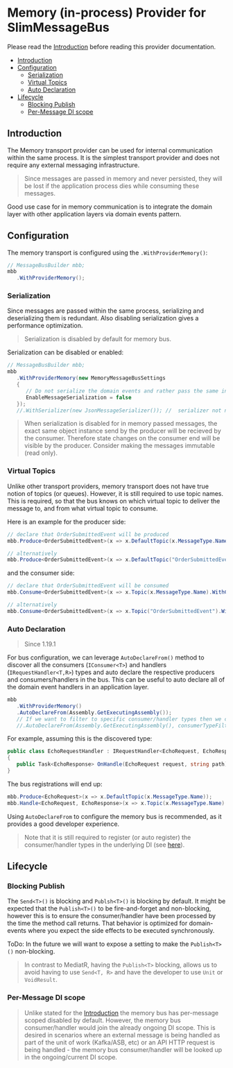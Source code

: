 # Memory (in-process) Provider for SlimMessageBus <!-- omit in toc -->

Please read the [Introduction](intro.md) before reading this provider documentation.

- [Introduction](#introduction)
- [Configuration](#configuration)
  - [Serialization](#serialization)
  - [Virtual Topics](#virtual-topics)
  - [Auto Declaration](#auto-declaration)
- [Lifecycle](#lifecycle)
  - [Blocking Publish](#blocking-publish)
  - [Per-Message DI scope](#per-message-di-scope)
  
## Introduction

The Memory transport provider can be used for internal communication within the same process. It is the simplest transport provider and does not require any external messaging infrastructure.

> Since messages are passed in memory and never persisted, they will be lost if the application process dies while consuming these messages.

Good use case for in memory communication is to integrate the domain layer with other application layers via domain events pattern.

## Configuration

The memory transport is configured using the `.WithProviderMemory()`:

```cs
// MessageBusBuilder mbb;
mbb
   .WithProviderMemory();
```

### Serialization

Since messages are passed within the same process, serializing and deserializing them is redundant. Also disabling serialization gives a performance optimization.

> Serialization is disabled by default for memory bus.

Serialization can be disabled or enabled:

```cs
// MessageBusBuilder mbb;
mbb
   .WithProviderMemory(new MemoryMessageBusSettings
   {
      // Do not serialize the domain events and rather pass the same instance across handlers
      EnableMessageSerialization = false
   });
   //.WithSerializer(new JsonMessageSerializer()); //  serializer not needed if EnableMessageSerialization = false
```

> When serialization is disabled for in memory passed messages, the exact same object instance send by the producer will be recieved by the consumer. Therefore state changes on the consumer end will be visible by the producer. Consider making the messages immutable (read only).

### Virtual Topics

Unlike other transport providers, memory transport does not have true notion of topics (or queues). However, it is still required to use topic names. This is required, so that the bus knows on which virtual topic to deliver the message to, and from what virtual topic to consume.

Here is an example for the producer side:

```cs
// declare that OrderSubmittedEvent will be produced
mbb.Produce<OrderSubmittedEvent>(x => x.DefaultTopic(x.MessageType.Name));

// alternatively
mbb.Produce<OrderSubmittedEvent>(x => x.DefaultTopic("OrderSubmittedEvent"));
```

and the consumer side:

```cs
// declare that OrderSubmittedEvent will be consumed
mbb.Consume<OrderSubmittedEvent>(x => x.Topic(x.MessageType.Name).WithConsumer<OrderSubmittedHandler>());

// alternatively
mbb.Consume<OrderSubmittedEvent>(x => x.Topic("OrderSubmittedEvent").WithConsumer<OrderSubmittedHandler>());
```

### Auto Declaration

> Since 1.19.1

For bus configuration, we can leverage `AutoDeclareFrom()` method to discover all the consumers (`IConsumer<T>`) and handlers (`IRequestHandler<T,R>`) types and auto declare the respective producers and consumers/handlers in the bus. This can be useful to auto declare all of the domain event handlers in an application layer.

```cs
mbb
   .WithProviderMemory()
   .AutoDeclareFrom(Assembly.GetExecutingAssembly());
   // If we want to filter to specific consumer/handler types then we can supply an additional filter:
   //.AutoDeclareFrom(Assembly.GetExecutingAssembly(), consumerTypeFilter: (consumerType) => consumerType.Name.EndsWith("Handler"));
```

For example, assuming this is the discovered type:

```cs
public class EchoRequestHandler : IRequestHandler<EchoRequest, EchoResponse>
{
   public Task<EchoResponse> OnHandle(EchoRequest request, string path) { /* ... */ }
}
```

The bus registrations will end up:

```cs
mbb.Produce<EchoRequest>(x => x.DefaultTopic(x.MessageType.Name));
mbb.Handle<EchoRequest, EchoResponse>(x => x.Topic(x.MessageType.Name).WithConsumer<EchoRequestHandler>());
```

Using `AutoDeclareFrom` to configure the memory bus is recommended, as it provides a good developer experience.

> Note that it is still required to register (or auto register) the consumer/handler types in the underlying DI (see [here](intro.md#autoregistration-of-consumers-interceptors-and-configurators)).

## Lifecycle

### Blocking Publish

The `Send<T>()` is blocking and `Publsh<T>()` is blocking by default.
It might be expected that the `Publish<T>()` to be fire-and-forget and non-blocking, however this is to ensure the consumer/handler have been processed by the time the method call returns. That behavior is optimized for domain-events where you expect the side effects to be executed synchronously.

ToDo: In the future we will want to expose a setting to make the `Publish<T>()` non-blocking.

> In contrast to MediatR, having the `Publish<T>` blocking, allows us to avoid having to use `Send<T, R>` and have the developer to use `Unit` or `VoidResult`.

### Per-Message DI scope

> Unlike stated for the [Introduction](intro.md) the memory bus has per-message scoped disabled by default. However, the memory bus consumer/handler would join the already ongoing DI scope. This is desired in scenarios where an external message is being handled as part of the unit of work (Kafka/ASB, etc) or an API HTTP request is being handled - the memory bus consumer/handler will be looked up in the ongoing/current DI scope.
